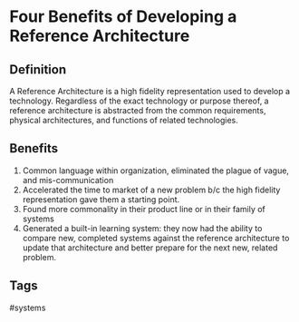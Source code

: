 # Four Benefits of Developing a Reference Architecture 

## Definition
A Reference Architecture is a high fidelity representation used to develop a technology. Regardless of the exact technology or purpose thereof, a reference architecture is abstracted from the common requirements, physical architectures, and functions of related technologies.

## Benefits
1. Common language within organization, eliminated the plague of vague, and mis-communication
2. Accelerated the time to market of a new problem b/c the high fidelity representation gave them a starting point.
3. Found more commonality in their product line or in their family of systems
4. Generated a built-in learning system: they now had the ability to compare new, completed systems against the reference architecture to update that architecture and better prepare for the next new, related problem.

## Tags
#systems

